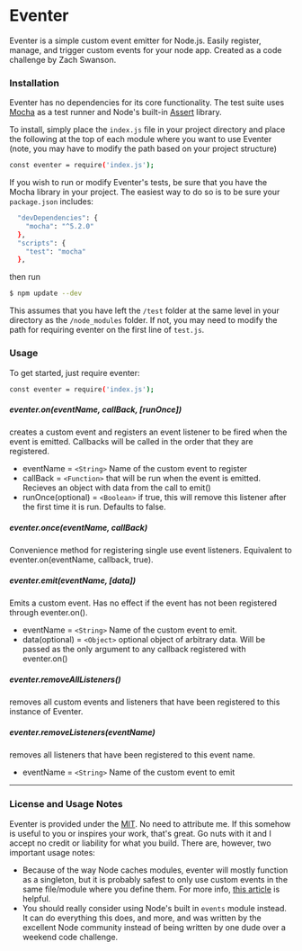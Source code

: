 # Eventer

Eventer is a simple custom event emitter for Node.js.  Easily register, manage, and trigger custom events for your node app.  Created as a code challenge by Zach Swanson.

### Installation

Eventer has no dependencies for its core functionality.  The test suite uses [Mocha](https://mochajs.org/) as a test runner and Node's built-in [Assert](https://nodejs.org/api/assert.html) library.

To install, simply place the `index.js` file in your project directory and place the following at the top of each module where you want to use Eventer (note, you may have to modify the path based on your project structure)

```sh
const eventer = require('index.js');
```

If you wish to run or modify Eventer's tests, be sure that you have the Mocha library in your project.  The easiest way to do so is to be sure your `package.json` includes:

```sh
  "devDependencies": {
    "mocha": "^5.2.0"
  },
  "scripts": {
    "test": "mocha"
  },
```
then run
```sh
$ npm update --dev
```
This assumes that you have left the `/test` folder at the same level in your directory as the `/node_modules` folder.  If not, you may need to modify the path for requiring eventer on the first line of `test.js`.

### Usage

To get started, just require eventer:
```sh
const eventer = require('index.js');
```

##### eventer.on(eventName, callBack, [runOnce])
creates a custom event and registers an event listener to be fired when the event is emitted.  Callbacks will be called in the order that they are registered.
- eventName = `<String>` Name of the custom event to register
- callBack = `<Function>` that will be run when the event is emitted.  Recieves an object with data from the call to emit()
- runOnce(optional) = `<Boolean>` if true, this will remove this listener after the first time it is run.  Defaults to false.

##### eventer.once(eventName, callBack)
Convenience method for registering single use event listeners.  Equivalent to eventer.on(eventName, callback, true).

##### eventer.emit(eventName, [data])
Emits a custom event.  Has no effect if the event has not been registered through eventer.on().
- eventName = `<String>` Name of the custom event to emit.
- data(optional) = `<Object>` optional object of arbitrary data.  Will be passed as the only argument to any callback registered with eventer.on()  

##### eventer.removeAllListeners()
removes all custom events and listeners that have been registered to this instance of Eventer.

##### eventer.removeListeners(eventName)
removes all listeners that have been registered to this event name.
- eventName = `<String>` Name of the custom event to emit

---

### License and Usage Notes
Eventer is provided under the [MIT](https://opensource.org/licenses/MIT).  No need to attribute me.  If this somehow is useful to you or inspires your work, that's great.  Go nuts with it and I accept no credit or liability for what you build.  There are, however, two important usage notes:
- Because of the way Node caches modules, eventer will mostly function as a singleton, but it is probably safest to only use custom events in the same file/module where you define them.  For more info, [this article](https://derickbailey.com/2016/03/09/creating-a-true-singleton-in-node-js-with-es6-symbols/) is helpful.
- You should really consider using Node's built in `events` module instead.  It can do everything this does, and more, and was written by the excellent Node community instead of being written by one dude over a weekend code challenge.  
